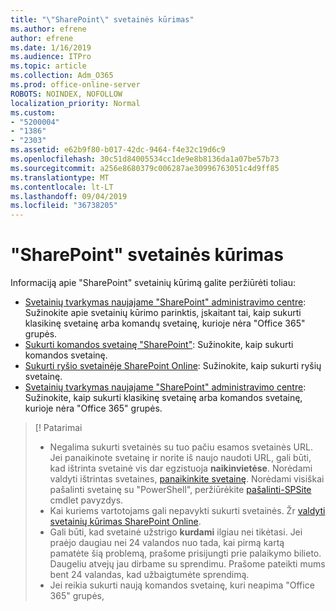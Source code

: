 ```yaml
---
title: "\"SharePoint\" svetainės kūrimas"
ms.author: efrene
author: efrene
ms.date: 1/16/2019
ms.audience: ITPro
ms.topic: article
ms.collection: Adm_O365
ms.prod: office-online-server
ROBOTS: NOINDEX, NOFOLLOW
localization_priority: Normal
ms.custom:
- "5200004"
- "1386"
- "2303"
ms.assetid: e62b9f80-b017-42dc-9464-f4e32c19d6c9
ms.openlocfilehash: 30c51d84005534cc1de9e8b8136da1a07be57b73
ms.sourcegitcommit: a256e8680379c006287ae30996763051c4d9ff85
ms.translationtype: MT
ms.contentlocale: lt-LT
ms.lasthandoff: 09/04/2019
ms.locfileid: "36738205"
---
```

# <a name="create-a-sharepoint-site"></a>"SharePoint" svetainės kūrimas

Informaciją apie "SharePoint" svetainių kūrimą galite peržiūrėti toliau:
- [Svetainių tvarkymas naujajame "SharePoint" administravimo centre](https://docs.microsoft.com/sharepoint/manage-site-creation): Sužinokite apie svetainių kūrimo parinktis, įskaitant tai, kaip sukurti klasikinę svetainę arba komandų svetainę, kurioje nėra "Office 365" grupės.
- [Sukurti komandos svetainę "SharePoint"](https://support.office.com/article/create-a-team-site-in-sharepoint-ef10c1e7-15f3-42a3-98aa-b5972711777d): Sužinokite, kaip sukurti komandos svetainę.
- [Sukurti ryšio svetainėje SharePoint Online](https://support.office.com/article/7fb44b20-a72f-4d2c-9173-fc8f59ba50eb): Sužinokite, kaip sukurti ryšių svetainę.
- [Svetainių tvarkymas naujajame "SharePoint" administravimo centre](https://docs.microsoft.com/sharepoint/manage-sites-in-new-admin-center#create-a-site): Sužinokite, kaip sukurti klasikinę svetainę arba komandos svetainę, kurioje nėra "Office 365" grupės.


  
> [! Patarimai
> - Negalima sukurti svetainės su tuo pačiu esamos svetainės URL. Jei panaikinote svetainę ir norite iš naujo naudoti URL, gali būti, kad ištrinta svetainė vis dar egzistuoja **naikinvietėse**. Norėdami valdyti ištrintas svetaines, [panaikinkite svetainę](https://docs.microsoft.com/sharepoint/manage-sites-in-new-admin-center#delete-a-site). Norėdami visiškai pašalinti svetainę su "PowerShell", peržiūrėkite [pašalinti-SPSite](https://docs.microsoft.com/sharepoint/manage-sites-in-new-admin-center#delete-a-site) cmdlet pavyzdys.
> - Kai kuriems vartotojams gali nepavykti sukurti svetainės. Žr [valdyti svetainių kūrimas SharePoint Online](https://docs.microsoft.com/sharepoint/manage-site-creation).
> - Gali būti, kad svetainė užstrigo **kurdami** ilgiau nei tikėtasi. Jei praėjo daugiau nei 24 valandos nuo tada, kai pirmą kartą pamatėte šią problemą, prašome prisijungti prie palaikymo bilieto. Daugeliu atvejų jau dirbame su sprendimu. Prašome pateikti mums bent 24 valandas, kad užbaigtumėte sprendimą.
> - Jei reikia sukurti naują komandos svetainę, kuri neapima "Office 365" grupės, 


